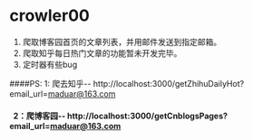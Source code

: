 # crowler00

1. 爬取博客园首页的文章列表，并用邮件发送到指定邮箱。
2. 爬取知乎每日热门文章的功能暂未开发完毕。
3. 定时器有些bug


####PS: 1: 爬去知乎-- http://localhost:3000/getZhihuDailyHot?email_url=maduar@163.com
####    2：爬博客园-- http://localhost:3000/getCnblogsPages?email_url=maduar@163.com
